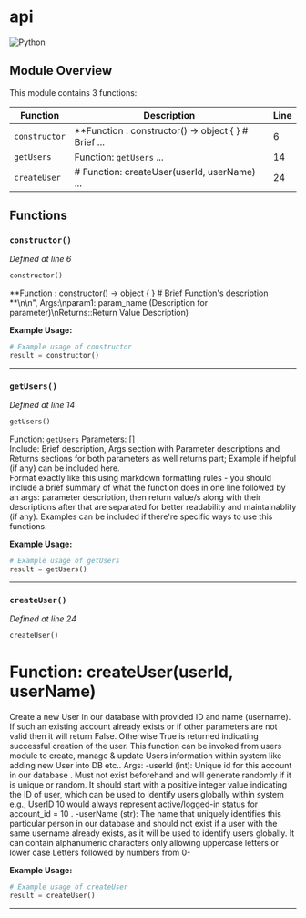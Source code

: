 # api

![Python](https://img.shields.io/badge/Python-3776AB?logo=python&logoColor=white)

## Module Overview

This module contains 3 functions:

| Function | Description | Line |
|----------|-------------|------|
| `constructor` | **Function : constructor() -> object { }  # Brief ... | 6 |
| `getUsers` | Function: `getUsers` ... | 14 |
| `createUser` | # Function: createUser(userId, userName) ... | 24 |

## Functions

### `constructor()`

*Defined at line 6*

```python
constructor()
```

**Function : constructor() -> object { }  # Brief Function's description   **\n\n", Args:\nparam1: param_name (Description for parameter)\nReturns::Return Value Description)

**Example Usage:**

```python
# Example usage of constructor
result = constructor()
```

---

### `getUsers()`

*Defined at line 14*

```python
getUsers()
```

Function: `getUsers` 
Parameters: []  
Include: Brief description, Args section with Parameter descriptions and Returns sections for both parameters as well returns part; Example if helpful (if any) can be included here.   
Format exactly like this using markdown formatting rules - you should include a brief summary of what the function does in one line followed by an args: parameter description, then return value/s along with their descriptions after that are separated for better readability and maintainablity (if any).   Examples can be included if there're specific ways to use this functions.

**Example Usage:**

```python
# Example usage of getUsers
result = getUsers()
```

---

### `createUser()`

*Defined at line 24*

```python
createUser()
```

# Function: createUser(userId, userName) 

Create a new User in our database with provided ID and name (username). If such an existing account already exists or if other parameters are not valid then it will return False. Otherwise True is returned indicating successful creation of the user. This function can be invoked from users module to create, manage & update Users information within system like adding new User into DB etc..
Args: 
    -userId (int): Unique id for this account in our database . Must not exist beforehand and will generate randomly if it is unique or random. It should start with a positive integer value indicating the ID of user, which can be used to identify users globally within system e.g., UserID 10 would always represent active/logged-in status for account_id = 10 .
    -userName (str): The name that uniquely identifies this particular person in our database and should not exist if a user with the same username already exists, as it will be used to identify users globally. It can contain alphanumeric characters only allowing uppercase letters or lower case Letters followed by numbers from 0-

**Example Usage:**

```python
# Example usage of createUser
result = createUser()
```

---

